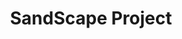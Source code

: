 ---
title: SandScape Project
tags: [Therapy]
style: fill
color: secondary
description: A digital solution for sand tray therapy
external_url: https://github.com/PuppyGummy/SandScape
---